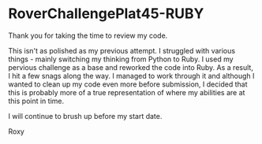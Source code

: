 # RoverChallengePlat45-RUBY
Thank you for taking the time to review my code. 

This isn't as polished as my previous attempt. I struggled with various things - mainly switching my thinking from Python to Ruby. I used my pervious challenge as a base and reworked the code into Ruby. As a result, I hit a few snags along the way. I managed to work through it and although I wanted to clean up my code even more before submission, I decided that this is probably more of a true representation of where my abilities are at this point in time. 

I will continue to brush up before my start date. 

Roxy 
